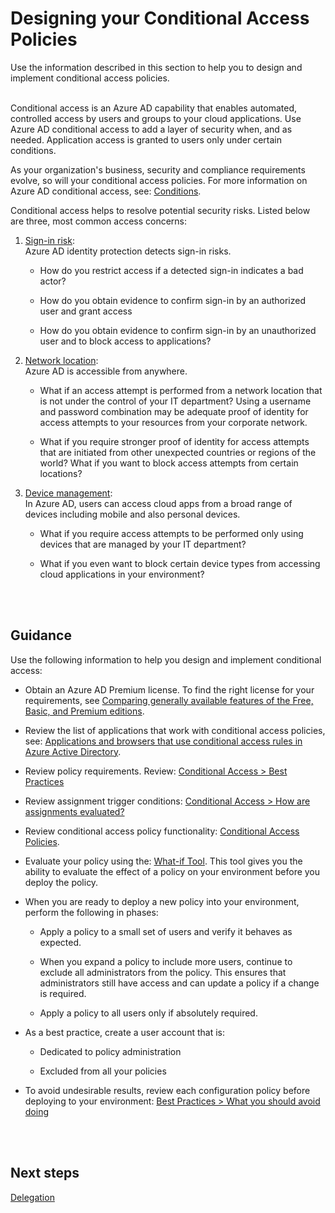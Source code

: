 # Designing your Conditional Access Policies
Use the information described in this section to help you to design and implement conditional access policies. 
<br />
<br />

Conditional access is an Azure AD capability that enables automated, controlled access by users and groups to your cloud applications. Use Azure AD conditional access to add a layer of security when, and as needed. Application access is granted to users only under certain conditions. 

As your organization's business, security and compliance requirements evolve, so will your conditional access policies. For more information on Azure AD conditional access, see: [Conditions](https://docs.microsoft.com/en-us/azure/active-directory/active-directory-conditional-access-conditions).

Conditional access helps to resolve potential security risks. Listed below are three, most common access concerns: 

1. [Sign-in risk](https://docs.microsoft.com/en-us/azure/active-directory/active-directory-conditional-access-conditions#sign-in-risk):  
 Azure AD identity protection detects sign-in risks.  

   - How do you restrict access if a detected sign-in indicates a bad actor?  

   - How do you obtain evidence to confirm sign-in by an authorized user and grant access
   
   - How do you obtain evidence to confirm sign-in by an unauthorized user and to block access to applications? 

2. [Network location](https://docs.microsoft.com/en-us/azure/active-directory/active-directory-conditional-access-locations):  
  Azure AD is accessible from anywhere. 

   - What if an access attempt is performed from a network location that is not under the control of your IT department? Using a username and password combination may be adequate proof of identity for access attempts to your resources from your corporate network.  

   - What if you require stronger proof of identity for access attempts that are initiated from other unexpected countries or regions of the world? What if you want to block access attempts from certain locations?  

3. [Device management](https://docs.microsoft.com/en-us/azure/active-directory/active-directory-conditional-access-conditions#device-platforms):  
  In Azure AD, users can access cloud apps from a broad range of devices including mobile and also personal devices.  

   - What if you require access attempts to be performed only using devices that are managed by your IT department?  

   - What if you even want to block certain device types from accessing cloud applications in your environment?  
<br />
<br />

## Guidance  
Use the following information to help you design and implement conditional access: 

- Obtain an Azure AD Premium license. To find the right license for your requirements, see [Comparing generally available features of the Free, Basic, and Premium editions](https://azure.microsoft.com/en-us/services/active-directory/). 

- Review the list of applications that work with conditional access policies, see: [Applications and browsers that use conditional access rules in Azure Active Directory](https://docs.microsoft.com/en-us/azure/active-directory/active-directory-conditional-access-technical-reference). 

- Review policy requirements. Review: [Conditional Access > Best Practices](https://docs.microsoft.com/en-us/azure/active-directory/active-directory-conditional-access-best-practices#what-you-should-know)  

- Review assignment trigger conditions: [Conditional Access > How are assignments evaluated?](https://docs.microsoft.com/en-us/azure/active-directory/active-directory-conditional-access-best-practices#what-you-should-know) 

- Review conditional access policy functionality:  [Conditional Access Policies](https://docs.microsoft.com/en-us/azure/active-directory/active-directory-conditional-access-azure-portal#conditional-access-policies). 

- Evaluate your policy using the:  [What-if Tool](https://docs.microsoft.com/en-us/azure/active-directory/active-directory-conditional-access-whatif). This tool gives you the ability to evaluate the effect of a policy on your environment before you deploy the policy. 

- When you are ready to deploy a new policy into your environment, perform the following in phases: 

  - Apply a policy to a small set of users and verify it behaves as expected.  

  - When you expand a policy to include more users, continue to exclude all administrators from the policy. This ensures that administrators still have access and can update a policy if a change is required. 

  - Apply a policy to all users only if absolutely required.  

- As a best practice, create a user account that is: 

  - Dedicated to policy administration  

  - Excluded from all your policies 

- To avoid undesirable results, review each configuration policy before deploying to your environment: [Best Practices > What you should avoid doing](https://docs.microsoft.com/en-us/azure/active-directory/active-directory-conditional-access-best-practices#what-you-should-avoid-doing)
<br />
<br />
 
## Next steps
[Delegation](https://github.com/nmcgregor/Azure-Security/blob/master/4.2-Delegation.md)
